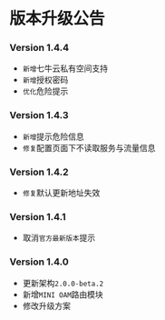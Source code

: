 # 版本升级公告

### Version 1.4.4
- `新增`七牛云私有空间支持
- `新增`授权密码
- `优化`危险提示

### Version 1.4.3
- `新增`提示危险信息
- `修复`配置页面下不读取服务与流量信息

### Version 1.4.2
- `修复`默认更新地址失效

### Version 1.4.1
- 取消`官方最新版本`提示

### Version 1.4.0
- 更新架构`2.0.0-beta.2`
- 新增`MINI OAM`路由模块
- 修改升级方案
